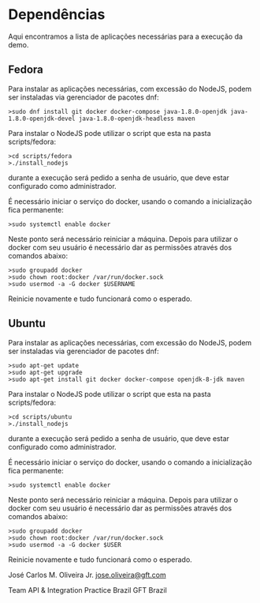 # Dependências

Aqui encontramos a lista de aplicações necessárias para a execução da demo.

## Fedora

Para instalar as aplicações necessárias, com excessão do NodeJS, podem ser instaladas via gerenciador de pacotes dnf:

    >sudo dnf install git docker docker-compose java-1.8.0-openjdk java-1.8.0-openjdk-devel java-1.8.0-openjdk-headless maven

Para instalar o NodeJS pode utilizar o script que esta na pasta scripts/fedora:

    >cd scripts/fedora
    >./install_nodejs

durante a execução será pedido a senha de usuário, que deve estar configurado como administrador.

É necessário iniciar o serviço do docker, usando o comando a inicialização fica permanente:

    >sudo systemctl enable docker

Neste ponto será necessário reiniciar a máquina. Depois para utilizar o docker com seu usuário é necessário dar as permissões através dos comandos abaixo:

    >sudo groupadd docker
    >sudo chown root:docker /var/run/docker.sock
    >sudo usermod -a -G docker $USERNAME

Reinicie novamente e tudo funcionará como o esperado.

## Ubuntu

Para instalar as aplicações necessárias, com excessão do NodeJS, podem ser instaladas via gerenciador de pacotes dnf:
    
    >sudo apt-get update
    >sudo apt-get upgrade
    >sudo apt-get install git docker docker-compose openjdk-8-jdk maven

Para instalar o NodeJS pode utilizar o script que esta na pasta scripts/fedora:

    >cd scripts/ubuntu
    >./install_nodejs

durante a execução será pedido a senha de usuário, que deve estar configurado como administrador.

É necessário iniciar o serviço do docker, usando o comando a inicialização fica permanente:

    >sudo systemctl enable docker

Neste ponto será necessário reiniciar a máquina. Depois para utilizar o docker com seu usuário é necessário dar as permissões através dos comandos abaixo:

    >sudo groupadd docker
    >sudo chown root:docker /var/run/docker.sock
    >sudo usermod -a -G docker $USER

Reinicie novamente e tudo funcionará como o esperado.

José Carlos M. Oliveira Jr.
jose.oliveira@gft.com

Team API & Integration Practice Brazil
GFT Brazil
